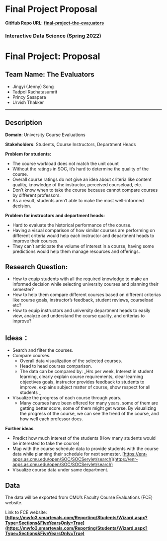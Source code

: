 # Final Project Proposal

**GitHub Repo URL**: **[final-project-the-eva;uators](https://github.com/CMU-IDS-2022/final-project-the-evaluators)**



### Interactive Data Science (Spring 2022)


# Final Project: Proposal


## Team Name: The Evaluators 



* Jingyi (Jenny) Song
* Tadpol Rachatasumrit
* Princy Sasapara
* Urvish Thakker


---


## **Description**

**Domain**: University Course Evaluations

**Stakeholders**: Students, Course Instructors, Department Heads

**Problem for students:**



* The course workload does not match the unit count
* Without the ratings in SOC, it’s hard to determine the quality of the course.
* Overall course ratings do not give an idea about criteria like content quality, knowledge of the instructor, perceived courseload, etc.
* Don’t know when to take the course because cannot compare courses by different professors.
* As a result, students aren’t able to make the most well-informed decision.

**Problem for instructors and department heads:**



* Hard to evaluate the historical performance of the course.
* Having a visual comparison of how similar courses are performing on different criteria would help each instructor and department heads to improve their courses.
* They can’t anticipate the volume of interest in a course, having some predictions would help them manage resources and offerings.


## **Research Question**:



* How to equip students with all the required knowledge to make an informed decision while selecting university courses and planning their semester? 
* How to help them compare different courses based on different criterias like course goals, instructor’s feedback, student reviews, courseload etc?
* How to equip instructors and university department heads to easily view, analyze and understand the course quality, and criterias to improve?


## **Ideas：**



* Search and filter the courses.
* Compare courses.
    * Overall data visualization of the selected courses.
    * Head to head courses comparison.
    * The data can be compared by: _Hrs per week, Interest in student learning, clearly explain course requirements, clear learning objectives goals, instructor provides feedback to students to improve, explains subject matter of course, show respect for all students _
* Visualize the progress of each course through years. 
    * Many courses have been offered for many years, some of them are getting better score, some of them might get worse. By visualizing the progress of the course, we can see the trend of the course, and how well each professor does.

**Further ideas**



* Predict how much interest of the students (How many students would be interested to take the course)
* Map with the course schedule data to provide students with the course data while planning their schedule for next semester. [https://enr-apps.as.cmu.edu/open/SOC/SOCServlet/search](https://enr-apps.as.cmu.edu/open/SOC/SOCServlet/search)
* Visualize course data under same department. 


## **Data**

The data will be exported from CMU’s Faculty Course Evaluations (FCE) website.  

Link to FCE website: **[https://mwfo3.smartevals.com/Reporting/Students/Wizard.aspx?Type=Sections&FiveYearsOnly=True](https://mwfo3.smartevals.com/Reporting/Students/Wizard.aspx?Type=Sections&FiveYearsOnly=True)**
